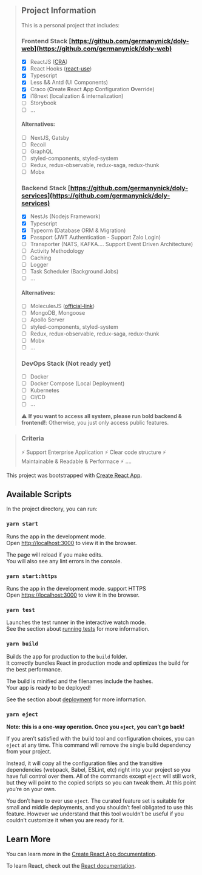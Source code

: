 > ## Project Information
>
> This is a personal project that includes:
>
> ### Frontend Stack [https://github.com/germanynick/doly-web](https://github.com/germanynick/doly-web)
>
> - [x] ReactJS ([CRA](https://github.com/facebook/create-react-app))
> - [x] React Hooks ([react-use](https://streamich.github.io/react-use))
> - [x] Typescript
> - [x] Less && Antd (UI Components)
> - [x] Craco (**C**reate **R**eact **A**pp **C**onfiguration **O**verride)
> - [x] i18next (localization & internalization)
> - [ ] Storybook
> - [ ] ...
>
> #### Alternatives:
>
> - [ ] NextJS, Gatsby
> - [ ] Recoil
> - [ ] GraphQL
> - [ ] styled-components, styled-system
> - [ ] Redux, redux-observable, redux-saga, redux-thunk
> - [ ] Mobx
>
> ### Backend Stack [https://github.com/germanynick/doly-services](https://github.com/germanynick/doly-services)
>
> - [x] NestJs (Nodejs Framework)
> - [x] Typescript
> - [x] Typeorm (Database ORM & Migration)
> - [x] Passport (JWT Authentication - Support Zalo Login)
> - [ ] Transporter (NATS, KAFKA.... Support Event Driven Architecture)
> - [ ] Activity Methodology
> - [ ] Caching
> - [ ] Logger
> - [ ] Task Scheduler (Background Jobs)
> - [ ] ...
>
> #### Alternatives:
>
> - [ ] MoleculerJS ([official-link](https://moleculer.services))
> - [ ] MongoDB, Mongoose
> - [ ] Apollo Server
> - [ ] styled-components, styled-system
> - [ ] Redux, redux-observable, redux-saga, redux-thunk
> - [ ] Mobx
> - [ ] ...
>
> ### DevOps Stack (Not ready yet)
>
> - [ ] Docker
> - [ ] Docker Compose (Local Deployment)
> - [ ] Kubernetes
> - [ ] CI/CD
> - [ ] ...
>
> :warning: **If you want to access all system, please run bold backend & frontend!**: Otherwise, you just only access public features.

> ### Criteria
>
> :zap: Support Enterprise Application
> :zap: Clear code structure
> :zap: Maintainable & Readable & Performace
> :zap: ....

This project was bootstrapped with [Create React App](https://github.com/facebook/create-react-app).

## Available Scripts

In the project directory, you can run:

### `yarn start`

Runs the app in the development mode.<br />
Open [http://localhost:3000](http://localhost:3000) to view it in the browser.

The page will reload if you make edits.<br />
You will also see any lint errors in the console.

### `yarn start:https`

Runs the app in the development mode. support HTTPS<br />
Open [https://localhost:3000](https://localhost:3000) to view it in the browser.

### `yarn test`

Launches the test runner in the interactive watch mode.<br />
See the section about [running tests](https://facebook.github.io/create-react-app/docs/running-tests) for more information.

### `yarn build`

Builds the app for production to the `build` folder.<br />
It correctly bundles React in production mode and optimizes the build for the best performance.

The build is minified and the filenames include the hashes.<br />
Your app is ready to be deployed!

See the section about [deployment](https://facebook.github.io/create-react-app/docs/deployment) for more information.

### `yarn eject`

**Note: this is a one-way operation. Once you `eject`, you can’t go back!**

If you aren’t satisfied with the build tool and configuration choices, you can `eject` at any time. This command will remove the single build dependency from your project.

Instead, it will copy all the configuration files and the transitive dependencies (webpack, Babel, ESLint, etc) right into your project so you have full control over them. All of the commands except `eject` will still work, but they will point to the copied scripts so you can tweak them. At this point you’re on your own.

You don’t have to ever use `eject`. The curated feature set is suitable for small and middle deployments, and you shouldn’t feel obligated to use this feature. However we understand that this tool wouldn’t be useful if you couldn’t customize it when you are ready for it.

## Learn More

You can learn more in the [Create React App documentation](https://facebook.github.io/create-react-app/docs/getting-started).

To learn React, check out the [React documentation](https://reactjs.org/).
